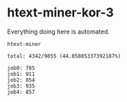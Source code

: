 # htext-miner-kor-3

Everything doing here is automated.

```
htext-miner

total: 4342/9855 (44.05885337392187%)

job0: 785
job1: 911
job2: 854
job3: 935
job4: 857
```